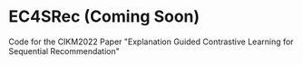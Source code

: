 # EC4SRec (Coming Soon)
Code for the CIKM2022 Paper "Explanation Guided Contrastive Learning for Sequential Recommendation"
